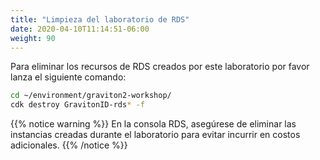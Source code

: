 ```yaml
---
title: "Limpieza del laboratorio de RDS"
date: 2020-04-10T11:14:51-06:00
weight: 90
---
```


Para eliminar los recursos de RDS creados por este laboratorio por favor lanza el siguiente comando:

```bash
cd ~/environment/graviton2-workshop/
cdk destroy GravitonID-rds* -f
```

{{% notice warning %}}
En la consola RDS, asegúrese de eliminar las instancias creadas durante el laboratorio para evitar incurrir en costos adicionales.
{{% /notice %}}
